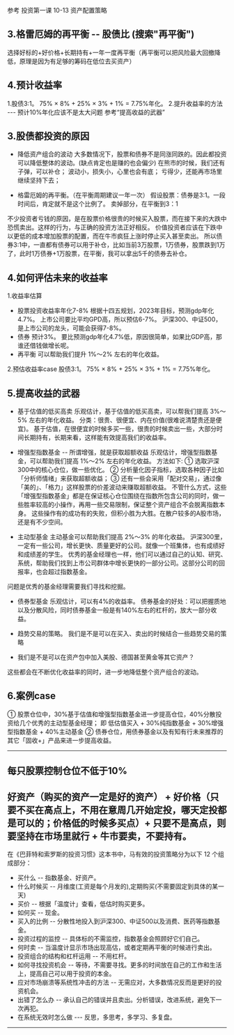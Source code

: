 参考 投资第一课 10-13 资产配置策略

## 3.格雷厄姆的再平衡 -- 股债比 (搜索"再平衡")
选择好标的+好价格+长期持有+一年一度再平衡（再平衡可以把风险最大回撤降低，原理是因为有足够的筹码在低位去买资产）

## 4.预计收益率
1.股债3:1。
75% × 8% + 25% × 3% + 1% = 7.75%年化。
2.提升收益率的方法 --- 预计10%年化应该不是太大问题
参考“提高收益的武器”



## 3.股债都投资的原因
* 降低资产组合的波动
大多数情况下，股票和债券不是同涨同跌的。因此都投资可以降低整体的波动。(缺点肯定也是赚的也会偏少)
在熊市的时候，我们还有子弹，可以补仓；
波动小，损失小，心里也会有底；
亏得少，还能再市场里继续坚持下去；

* 格雷厄姆的再平衡。（在平衡周期建议一年一次）
假设股票：债券是3:1。一段时间后，肯定就不是这个比例了。
卖掉部分，在平衡到3：1

不少投资者亏钱的原因，是在股票价格很贵的时候买入股票，而在接下来的大跌中恐慌卖出。这样的行为，与正确的投资方法正好相反。
价值投资者应该在下跌中以更低的成本增加股票的配置，而在牛市疯狂上涨时停止买入甚至卖出。
所以债券3:1中，一直都有债券可以用于补仓，比如当前3万股票，1万债券，股票跌到1万了，此时1万债券+1万股票，在平衡，我可以拿出5千的债券去补仓。

## 4.如何评估未来的收益率
1.收益率估算
* 股票投资收益率年化7-8%
根据十四五规划，2023年目标，预测gdp年化4.7%。
上市公司要比平均GPD高，所以预估6-7%。
沪深300、中证500，是上市公司的龙头，可能会获得7-8%。
* 债券 预计3%。
要比预测gdp年化4.7%低，原因很简单，如果比GDP高，那谁还借钱做增长呢。
* 再平衡
可以帮助我们提升 1%～2% 左右的年化收益。

2.预估收益率case
股债3:1。
75% × 8% + 25% × 3% + 1% = 7.75%年化。

## 5.提高收益的武器
* 基于估值的低买高卖
乐观估计，基于估值的低买高卖，可以帮我们提高 3%～5% 左右的年化收益。
分类：很贵、很便宜、内在价值(很难说清楚贵还是便宜)。
基于估值，在很便宜的时候多买一些，很贵的时候卖出一些，大部分时间长期持有，长期来看，这样能有效提高我们的收益率。

* 增强型指数基金 -- 所谓增强，就是获取超额收益
乐观估计，增强型指数基金，可以帮助我们提高 1%～2% 左右的年化收益。
方法如下:
① 选取沪深300中的核心仓位，做一些优化。
② 分析量化因子指标，选取各种因子比如「分析师情绪」来获取超额收益；
③ 还有一些会采用「配对交易」，通过像「美的」、「格力」这样股票的价差波动来赚取超额收益。
不管什么方式，这些「增强型指数基金」都是在保证核心仓位围绕在指数所包含公司的同时，做一些胜率较高的小操作，再用一些交易限制，保证整个资产组合不会脱离指数本身。
这些操作有的成功有的失败，但积小胜为大胜。在散户较多的A股市场，还是有不少空间。

* 主动型基金
主动基金可以帮助我们提高 2%～3% 的年化收益。
沪深300里，一定有一些公司，增长更快、质量更好的公司。就像一个班集体，也有成绩好和成绩差的学生。
优秀的基金经理也一样，他们可以通过自己的认知、研究、系统，帮助我们找到上市公司群体中增长更快的一部分公司。这部分公司的回报率，也会超过指数基金。

问题是优秀的基金经理需要我们寻找和挖掘。

* 债券型基金
乐观估计，可以有4%的收益率。
债券基金的好处：可以把握质地以及分散风险，同时债券基金一般是有140%左右的杠杆的，放大一部分收益。

* 趋势交易的策略。
我们是不是可以在买入、卖出的时候结合一些趋势交易的策略

* 我们是不是可以在资产包中加入美股、德国甚至黄金等其它资产？

这些都会在不断优化收益率的同时，进一步地降低整个资产组合的波动。

## 6.案例case
① 股票仓位中，30%基于估值和增强型指数基金进一步提高仓位，40%分散投资给几个优秀的主动型基金经理；
即 低估值买入 + 30%纯指数基金 + 30%增强型指数基金 + 40%主动基金
② 债券仓位，用债券基金以及有知有行未来推荐的其它「固收+」产品来进一步提高收益。

-----
每只股票控制仓位不低于10%
------
好资产（购买的资产一定是好的资产） + 好价格（只要不买在高点上，不用在意周几开始定投，哪天定投都是可以的；价格低的时候多买点）+ 只要不是高点，则要坚持在市场里就行 + 牛市要卖，不要持有。
-----
在《巴菲特和索罗斯的投资习惯》这本书中，马有效的投资策略分为以下 12 个组成部分：
* 买什么 -- 指数基金、好资产。
* 什么时候买 -- 月维度(工资是每个月发的),定期购买(不需要固定到具体的某一天)
* 买价 -- 根据「温度计」查看，低估时购买更多。
* 如何买 -- 现金。
* 买入的比例 -- 分散性地投入到沪深300、中证500以及消费、医药等指数基金。
* 投资过程的监控 -- 具体标的不需监控，指数基金会照顾好它们自己。
* 何时卖 -- 当温度计显示市场出现高估，或者定期再平衡的时候进行卖出。
* 投资组合的结构和杠杆运用 -- 不用杠杆。
* 如何寻找投资机会 -- 等待，不需要寻找。更多的时间放在自己的工作和生活上，提高自己可以用于投资的本金。
* 应对市场崩溃等系统性冲击的方法 -- 无需应对，大多数情况反而是更好的投资机会。
* 出错了怎么办 -- 承认自己的错误并且卖出。分析错误，改进系统，避免下一次再犯。
* 在系统无效时怎么做 --- 反思，多思考，多学习、多复盘。
----
